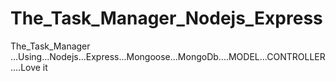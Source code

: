 # The_Task_Manager_Nodejs_Express
The_Task_Manager ...Using...Nodejs...Express...Mongoose...MongoDb....MODEL...CONTROLLER....Love it
